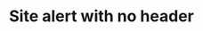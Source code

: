 ---
layout: pattern
categories: [patterns, site-alert]
title: Site alert with no header
type: [detail-page]
permalink: /patterns/site-alert/site-alert-no-header/
overview: Lorem ipsum dolor sit amet, consectetur adipiscing elit, sed do eiusmod tempor incididunt ut labore et dolore magna aliqua. Interdum velit euismod in pellentesque. 
description: |
    
usa-link: "https://designsystem.digital.gov/components/site-alert/"
specification: |
#spec:
alert-type: no-header
### options: slim, no-header, no-icon, list
alert-color: info
### options: emergency, info
alert-title: Short alert message.
alert-content: Additional context and followup information including
alert-linkText: a link
alert-link: /
yml: |
  
  alert-type: no-header
  ### options: 
    ### slim
    ### no-header
    ### no-icon
    ### list
  alert-color: info
  ### options: 
    ### emergency
    ### info
  alert-title: Short alert message. 
  alert-content: Additional context and followup information including
  alert-linkText: a link
  alert-link: /

jekyll: |

  "{% include patterns/site-alert/site-alert-no-header.md %}"
### Paths to view design and code... 
## designimg: can be used to show an image of the design until a coded version can be created. The htmlpath & csspath should be located in the pattens folder. Read more about creating coded components in /docs/creating-patterns 
# designimg: 
htmlexcerpt: patterns/site-alert/site-alert-no-header-info.md
htmlpath:  patterns/site-alert/site-alert-no-header.md
csspath: patterns/site-alert/index.scss
---